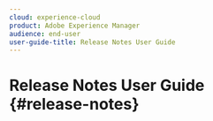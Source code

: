 ```yaml
---
cloud: experience-cloud
product: Adobe Experience Manager
audience: end-user
user-guide-title: Release Notes User Guide
---
```


# Release Notes User Guide {#release-notes}



